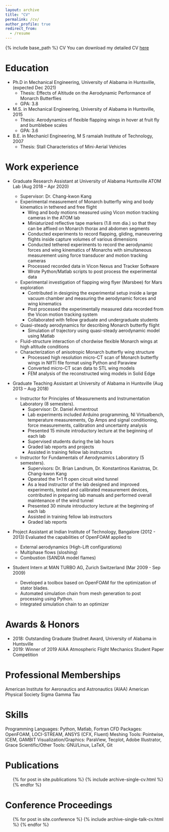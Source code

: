 ```yaml
---
layout: archive
title: "CV"
permalink: /cv/
author_profile: true
redirect_from:
  - /resume
---
```


{% include base_path %}
CV
You can download my detailed CV [here]()

Education
======

* Ph.D in Mechanical Engineering, University of Alabama in Huntsville, (expected Dec 2021)
  * Thesis: Effects of Altitude on the Aerodynamic Performance of Monarch Butterflies
  * GPA: 3.8
* M.S. in Mechanical Engineering, University of Alabama in Huntsville, 2015
  * Thesis: Aerodynamics of flexible flapping wings in hover at fruit fly and bumblebee scales
  * GPA: 3.6
* B.E. in Mechanicl Engineering, M S ramaiah Institute of Technology, 2007
  * Thesis: Stall Characteristics of Mini-Aerial Vehicles

Work experience
======
* Graduate Research Assistant at University of Alabama Huntsville  ATOM Lab (Aug 2018 – Apr 2020)
  * Supervisor: Dr. Chang-kwon Kang
  * Experimental measurement of Monarch butterfly wing and body kinematics in tethered and free flight
    * Wing and body motions measured using Vicon motion tracking cameras in the ATOM lab
    * Miniaturized reflective tape markers (1.8 mm dia.) so that they can be affixed on Monarch thorax and abdomen segments
    * Conducted experiments to record flapping, gliding, maneuvering flights inside capture volumes of various dimensions
    * Conducted tethered experiments to record the aerodynamic forces and wing kinematics of Monarchs with simultaneous measurement using force transducer and motion tracking cameras
    * Processed recorded data in Vicon Nexus and Tracker Software
    * Wrote Python/Matlab scripts to post process the experimental data
  * Experimental investigation of flapping wing flyer (Marsbee) for Mars exploration
    * Contributed in designing the experimental setup inside a large vacuum chamber and measuring the aerodynamic forces and wing kinematics
    * Post processed the experimentally measured data recorded from the Vicon motion tracking system
    * Collaborated with fellow graduate and undergraduate students
  * Quasi-steady aerodynamics for describing Monarch butterfly flight
    * Simulation of trajectory using quasi-steady aerodynamic model using Matlab
  * Fluid-structure interaction of chordwise flexible Monarch wings at high altitude conditions
  * Characterization of anisotropic Monarch butterfly wing structure
    * Processed high resolution micro-CT scan of Monarch butterfly wings in NIfTI file format using Python and Paraview
    * Converted micro-CT scan data to STL wing models
    * FEM analysis of the reconstructed wing models in Solid Edge
    
* Graduate Teaching Assistant at University of Alabama in Huntsville (Aug 2013 – Aug 2018)
  * Instructor for Principles of Measurements and Instrumentation Laboratory (8 semesters).
    * Supervisor: Dr. Daniel Armentrout
    * Lab experiments included Arduino programming, NI Virtualbench, temperature measurements, Op Amps and signal conditioning, force measurements, calibration and uncertainty analysis
    * Presented 15 minute introductory lecture at the beginning of each lab
    * Supervised students during the lab hours
    * Graded lab reports and projects
    * Assisted in training fellow lab instructors
  * Instructor for Fundamentals of Aerodynamics Laboratory (5 semesters).
    * Supervisors: Dr. Brian Landrum, Dr. Konstantinos Kanistras, Dr. Chang-kwon Kang
    * Operated the 1×1 ft open circuit wind tunnel
    * As a lead instructor of the lab designed and improved experiments, tested and calibrated measurement devices, contributed in preparing lab manuals and performed overall maintenance of the wind tunnel
    * Presented 30 minute introductory lecture at the beginning of each lab
    * Assisted in training fellow lab instructors
    * Graded lab reports

* Project Assistant at Indian Institute of Technology, Bangalore (2012 - 2013)
  Evaluated the capabilities of OpenFOAM applied to
    * External aerodynamics (High-Lift configurations)
    * Multiphase flows (sloshing)
    * Combustion (SANDIA model flames)
* Student Intern at MAN TURBO AG, Zurich Switzerland (Mar 2009 - Sep 2009)
    * Developed a toolbox based on OpenFOAM for the optimization of stator blades.
    * Automated simulation chain from mesh generation to post processing using Python.
    * Integrated simulation chain to an optimizer

Awards & Honors
=======
* 2018: Outstanding Graduate Studnet Award, University of Alabama in Huntsville
* 2019: Winner of 2019 AIAA Atmospheric Flight Mechanics Student Paper Competition 

Professional Memberships
======
American Institute for Aeronautics and Astronautics (AIAA)
American Physical Society
Sigma Gamma Tau



Skills
======
Programming Languages: Python, Matlab, Fortran
CFD Packages: OpenFOAM, LOCI-STREAM, ANSYS (CFX, Fluent)
Meshing Tools: Pointwise, ICEM, GAMBIT
Visualization/Graphics: ParaView, Tecplot, Adobe Illustrator, Grace
Scientific/Other Tools: GNU/Linux, LaTeX, Git

Publications
======
  <ul>{% for post in site.publications %}
    {% include archive-single-cv.html %}
  {% endfor %}</ul>
  
Conference Proceedings
======
  <ul>{% for post in site.conference %}
    {% include archive-single-talk-cv.html %}
  {% endfor %}</ul>
